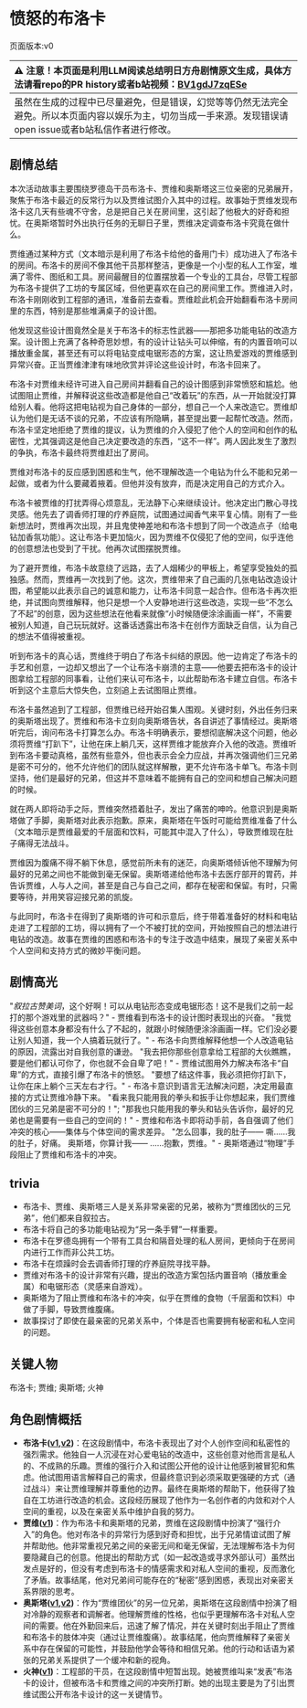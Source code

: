 # 愤怒的布洛卡
页面版本:v0
 

| :warning: 注意！本页面是利用LLM阅读总结明日方舟剧情原文生成，具体方法请看repo的PR history或者b站视频：[BV1gdJ7zqESe](https://www.bilibili.com/video/BV1gdJ7zqESe/)         |
|:----------------------------|
| 虽然在生成的过程中已尽量避免，但是错误，幻觉等等仍然无法完全避免。所以本页面内容以娱乐为主，切勿当成一手来源。发现错误请open issue或者b站私信作者进行修改。|



## 剧情总结
本次活动故事主要围绕罗德岛干员布洛卡、贾维和奥斯塔这三位亲密的兄弟展开，聚焦于布洛卡最近的反常行为以及贾维试图介入其中的过程。故事始于贾维发现布洛卡这几天有些魂不守舍，总是把自己关在房间里，这引起了他极大的好奇和担忧。在奥斯塔暂时外出执行任务的无聊日子里，贾维决定调查布洛卡究竟在做什么。

贾维通过某种方式（文本暗示是利用了布洛卡给他的备用门卡）成功进入了布洛卡的房间。布洛卡的房间不像其他干员那样整洁，更像是一个小型的私人工作室，堆满了零件、图纸和工具。房间最醒目的位置摆放着一个专业的工具台，尽管工程部为布洛卡提供了工坊的专属区域，但他更喜欢在自己的房间里工作。贾维进入时，布洛卡刚刚收到工程部的通讯，准备前去查看。贾维趁此机会开始翻看布洛卡房间里的东西，特别是那些堆满桌子的设计图。

他发现这些设计图竟然全是关于布洛卡的标志性武器——那把多功能电钻的改造方案。设计图上充满了各种奇思妙想，有的设计让钻头可以伸缩，有的内置音响可以播放重金属，甚至还有可以将电钻变成电锯形态的方案，这让热爱游戏的贾维感到异常兴奋。正当贾维津津有味地欣赏并评论这些设计时，布洛卡回来了。

布洛卡对贾维未经许可进入自己房间并翻看自己的设计图感到非常愤怒和尴尬。他试图阻止贾维，并解释说这些改造都是他自己“改着玩”的东西，从一开始就没打算给别人看。他将这把电钻视为自己身体的一部分，想自己一个人来改造它。贾维却认为他们是无话不谈的兄弟，不应该有所隐瞒，甚至提出要一起帮忙改造。然而，布洛卡坚定地拒绝了贾维的提议，认为贾维的介入侵犯了他个人的空间和创作的私密性，尤其强调这是他自己决定要改造的东西，“这不一样”。两人因此发生了激烈的争执，布洛卡最终将贾维赶出了房间。

贾维对布洛卡的反应感到困惑和生气，他不理解改造一个电钻为什么不能和兄弟一起做，或者为什么要藏着掖着。但他并没有放弃，而是决定用自己的方式介入。

布洛卡被贾维的打扰弄得心烦意乱，无法静下心来继续设计。他决定出门散心寻找灵感。他先去了调香师打理的疗养庭院，试图通过闻香气来平复心情。刚有了一些新想法时，贾维再次出现，并且鬼使神差地和布洛卡想到了同一个改造点子（给电钻加香氛功能）。这让布洛卡更加恼火，因为贾维不仅侵犯了他的空间，似乎连他的创意想法也受到了干扰。他再次试图摆脱贾维。

为了避开贾维，布洛卡故意绕了远路，去了人烟稀少的甲板上，希望享受独处的孤独感。然而，贾维再一次找到了他。这次，贾维带来了自己画的几张电钻改造设计图，希望能以此表示自己的诚意和能力，让布洛卡同意一起合作。但布洛卡再次拒绝，并试图向贾维解释，他只是想一个人安静地进行这些改造，实现一些“不怎么了不起”的创意，因为这些想法在他看来就像“小时候随便涂涂画画一样”，不需要被别人知道，自己玩玩就好。这番话透露出布洛卡在创作方面缺乏自信，认为自己的想法不值得被重视。

听到布洛卡的真心话，贾维终于明白了布洛卡纠结的原因。他一边肯定了布洛卡的手艺和创意，一边却又想出了一个让布洛卡崩溃的主意——他要去把布洛卡的设计图拿给工程部的同事看，让他们来认可布洛卡，以此帮助布洛卡建立自信。布洛卡听到这个主意后大惊失色，立刻追上去试图阻止贾维。

布洛卡虽然追到了工程部，但贾维已经开始召集人围观。关键时刻，外出任务归来的奥斯塔出现了。贾维和布洛卡立刻向奥斯塔告状，各自讲述了事情经过。奥斯塔听完后，询问布洛卡打算怎么办。布洛卡明确表示，要想彻底解决这个问题，他必须将贾维“打趴下”，让他在床上躺几天，这样贾维才能放弃介入他的改造。贾维听到布洛卡要动真格，虽然有些意外，但也表示会全力应战，并再次强调他们三兄弟是密不可分的，他不允许他们的团队就这样解散，更不允许布洛卡单飞。布洛卡则坚持，他们是最好的兄弟，但这并不意味着不能拥有自己的空间和想自己解决问题的时候。

就在两人即将动手之际，贾维突然捂着肚子，发出了痛苦的呻吟。他意识到是奥斯塔做了手脚，奥斯塔对此表示抱歉。原来，奥斯塔在午饭时可能给贾维准备了什么（文本暗示是贾维最爱的千层面和饮料，可能其中混入了什么），导致贾维现在肚子痛得无法战斗。

贾维因为腹痛不得不躺下休息，感觉前所未有的迷茫，向奥斯塔倾诉他不理解为何最好的兄弟之间也不能做到毫无保留。奥斯塔递给他布洛卡去医疗部开的胃药，并告诉贾维，人与人之间，甚至是自己与自己之间，都存在秘密和保留。有时，只需要等待，并用笑容迎接兄弟的凯旋。

与此同时，布洛卡在得到了奥斯塔的许可和示意后，终于带着准备好的材料和电钻走进了工程部的工坊，得以拥有了一个不被打扰的空间，开始按照自己的想法进行电钻的改造。故事在贾维的困惑和布洛卡的专注于改造中结束，展现了亲密关系中个人空间和支持方式的微妙平衡问题。
## 剧情高光
"*叙拉古赞美词*，这个好啊！可以从电钻形态变成电锯形态！这不是我们之前一起打的那个游戏里的武器吗？" - 贾维看到布洛卡的设计图时表现出的兴奋。
"我觉得这些创意本身都没有什么了不起的，就跟小时候随便涂涂画画一样。它们没必要让别人知道，我一个人搞着玩就行了。" - 布洛卡向贾维解释他想一个人改造电钻的原因，流露出对自我创意的谦逊。
"我去把你那些创意拿给工程部的大伙瞧瞧，要是他们都认可你了，你也就不会自卑了吧！" - 贾维试图用外力解决布洛卡“自卑”的方式，直接引爆了布洛卡的愤怒。
"要想了结这件事，我必须把你打趴下，让你在床上躺个三天左右才行。" - 布洛卡意识到语言无法解决问题，决定用最直接的方式让贾维冷静下来。
"看来我只能用我的拳头和扳手让你想起来，我们贾维团伙的三兄弟是密不可分的！"; "那我也只能用我的拳头和钻头告诉你，最好的兄弟也是需要有一些自己的空间的！" - 贾维和布洛卡即将动手前，各自强调了他们冲突的核心——集体与个体空间的需求差异。
"怎么回事，我的肚子—— 嘶......我的肚子，好痛。 奥斯塔，你算计我—— ......抱歉，贾维。" - 奥斯塔通过“物理”手段阻止了贾维和布洛卡的冲突。
## trivia
*   布洛卡、贾维、奥斯塔三人是关系非常亲密的兄弟，被称为“贾维团伙的三兄弟”，他们都来自叙拉古。
*   布洛卡将自己的多功能电钻视为“另一条手臂”一样重要。
*   布洛卡在罗德岛拥有一个带有工具台和隔音处理的私人房间，更倾向于在房间内进行工作而非公共工坊。
*   布洛卡在烦躁时会去调香师打理的疗养庭院寻找平静。
*   贾维对布洛卡的设计非常有兴趣，提出的改造方案包括内置音响（播放重金属）和电锯形态（灵感来自游戏）。
*   奥斯塔为了阻止贾维和布洛卡的冲突，似乎在贾维的食物（千层面和饮料）中做了手脚，导致贾维腹痛。
*   故事探讨了即使在最亲密的兄弟关系中，个体是否也需要拥有秘密和私人空间的问题。
## 关键人物
布洛卡; 贾维; 奥斯塔; 火神
## 角色剧情概括
-   **布洛卡([v1](../chars/char_356_broca.md),[v2](../char_v3/char_356_broca.md))**：在这段剧情中，布洛卡表现出了对个人创作空间和私密性的强烈需求。他独自一人沉浸在对心爱电钻的改造中，这些创意对他而言是私人的、不成熟的乐趣。贾维的强行介入和试图公开他的设计让他感到被冒犯和焦虑。他试图用语言解释自己的需求，但最终意识到必须采取更强硬的方式（通过战斗）来让贾维理解并尊重他的边界。最终在奥斯塔的帮助下，他获得了独自在工坊进行改造的机会。这段经历展现了他作为一名创作者的内敛和对个人空间的重视，以及在亲密关系中维护自我的努力。
-   **贾维([v1](../chars/char_349_chiave.md))**：作为布洛卡和奥斯塔的兄弟，贾维在这段剧情中扮演了“强行介入”的角色。他对布洛卡的异常行为感到好奇和担忧，出于兄弟情谊试图了解并帮助他。他非常重视兄弟之间的亲密无间和毫无保留，无法理解布洛卡为何要隐藏自己的创意。他提出的帮助方式（如一起改造或寻求外部认可）虽然出发点是好的，但没有考虑到布洛卡的情感需求和对私人空间的重视，反而激化了矛盾。故事结尾，他对兄弟间可能存在的“秘密”感到困惑，表现出对亲密关系界限的思考。
-   **奥斯塔([v1](../chars/char_346_aosta.md),[v2](../char_v3/char_346_aosta.md))**：作为“贾维团伙”的另一位兄弟，奥斯塔在这段剧情中扮演了相对冷静的观察者和调解者。他理解贾维的性格，也似乎更理解布洛卡对私人空间的需要。他在外勤回来后，迅速了解了情况，并在关键时刻出手阻止了贾维和布洛卡的肢体冲突（通过让贾维腹痛）。故事结尾，他向贾维解释了亲密关系中存在保留的可能性，并鼓励他学会等待和相信兄弟。他的行动和话语为紧张的兄弟关系提供了一个缓冲和新的视角。
-   **火神([v1](../chars/char_163_hpsts.md))**：工程部的干员，在这段剧情中短暂出现。她被贾维叫来“发表”布洛卡的设计，但被布洛卡和贾维之间的冲突所打断。她的出现主要是为了引出贾维试图公开布洛卡设计的这一关键情节。
